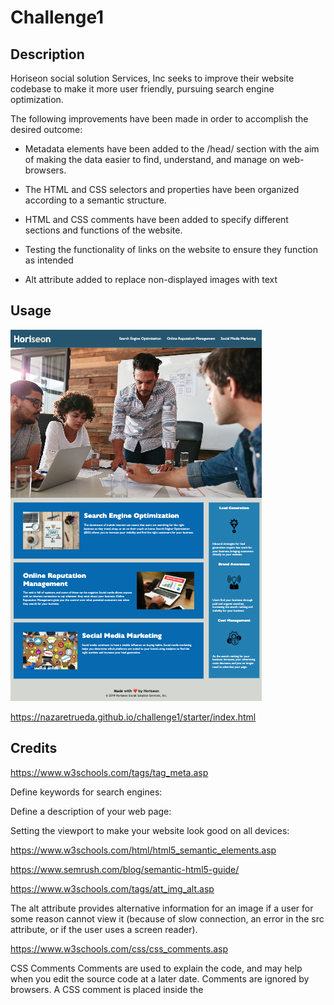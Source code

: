 # Challenge1

## Description 

Horiseon social solution Services, Inc seeks to improve their website codebase to make it more user friendly, pursuing search engine optimization.

The following improvements have been made in order to accomplish the desired outcome:

- Metadata elements have been added to the /head/ section with the aim of making the data easier to find, understand, and manage on web-browsers.

- The HTML and CSS selectors and properties have been organized according to a semantic structure.

- HTML and CSS comments have been added to specify different sections and functions of the website.

- Testing the functionality of links on the website to ensure they function as intended

- Alt attribute added to replace non-displayed images with text

## Usage 
![screenshotHoriseon.png](starter/assets/images/screenshotHoriseon.png)

https://nazaretrueda.github.io/challenge1/starter/index.html

## Credits

https://www.w3schools.com/tags/tag_meta.asp

Define keywords for search engines:
<meta name="keywords" content="HTML, CSS, JavaScript">

Define a description of your web page:
<meta name="description" content="Free Web tutorials for HTML and CSS">

Setting the viewport to make your website look good on all devices:
<meta name="viewport" content="width=device-width, initial-scale=1.0">

https://www.w3schools.com/html/html5_semantic_elements.asp

https://www.semrush.com/blog/semantic-html5-guide/

https://www.w3schools.com/tags/att_img_alt.asp

The alt attribute provides alternative information for an image if a user for some reason cannot view it (because of slow connection, an error in the src attribute, or if the user uses a screen reader).

https://www.w3schools.com/css/css_comments.asp

CSS Comments
Comments are used to explain the code, and may help when you edit the source code at a later date.
Comments are ignored by browsers.
A CSS comment is placed inside the <style> element, and starts with /* and ends with */:

Could be possible to add comments to your HTML source by using the <!--...--> syntax 


## License

MIT License

Copyright (c) 2023 Naz

Permission is hereby granted, free of charge, to any person obtaining a copy
of this software and associated documentation files (the "Software"), to deal
in the Software without restriction, including without limitation the rights
to use, copy, modify, merge, publish, distribute, sublicense, and/or sell
copies of the Software, and to permit persons to whom the Software is
furnished to do so, subject to the following conditions:

The above copyright notice and this permission notice shall be included in all
copies or substantial portions of the Software.

THE SOFTWARE IS PROVIDED "AS IS", WITHOUT WARRANTY OF ANY KIND, EXPRESS OR
IMPLIED, INCLUDING BUT NOT LIMITED TO THE WARRANTIES OF MERCHANTABILITY,
FITNESS FOR A PARTICULAR PURPOSE AND NONINFRINGEMENT. IN NO EVENT SHALL THE
AUTHORS OR COPYRIGHT HOLDERS BE LIABLE FOR ANY CLAIM, DAMAGES OR OTHER
LIABILITY, WHETHER IN AN ACTION OF CONTRACT, TORT OR OTHERWISE, ARISING FROM,
OUT OF OR IN CONNECTION WITH THE SOFTWARE OR THE USE OR OTHER DEALINGS IN THE
SOFTWARE.


